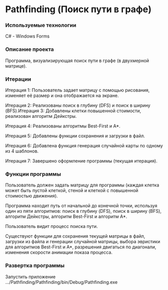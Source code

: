# Pathfinding (Поиск пути в графе)
### Используемые технологии
C# - Windows Forms
### Описание проекта
Программа, визуализирующая поиск пути в графе (в двухмерной матрице).
### Итерации
Итерация 1: Пользователь задает матрицу с помощью рисования, изменяет её размер и она отображается на экране.

Итерация 2: Реализованы поиск в глубину (DFS) и поиск в ширину (BFS).Итерация 3: Добавлены клетки повышенной стоимости, реализован алгоритм Дейкстры.

Итерация 4: Реализованы алгоритмы Best-First и A*.

Итерация 5: Добавлены функции сохранения и загрузки в файл.

Итерация 6: Добавлена функция генерация случайной карты по одному из 4 шаблонов.

Итерация 7: Завершено оформление программы (текущая итерация).
### Функции программы
Пользователь должен задать матрицу для программы (каждая клетка может быть пустой клеткой, стеной и клеткой с повышенной стоимостью движения).


Программа находит путь от начальной до конечной точки, используя один из пяти алгоритмов: поиск в глубину (DFS), поиск в ширину (BFS), алгоритм Дейкстры, алгоритм Best-First и алгоритм A*.

Пользователь видит процесс поиска пути.

Существуют функции для сохранения текущей матрицы в файл, загрузки из файла и генерации случайной матрицы, выбора эвристики для алгоритмов Best-First и A*, разрешения двигаться по диагонали, изменения скорости анимации показа процесса.
### Развертка программы
Запустить приложение .../Pathfinding/Pathfinding/bin/Debug/Pathfinding.exe
